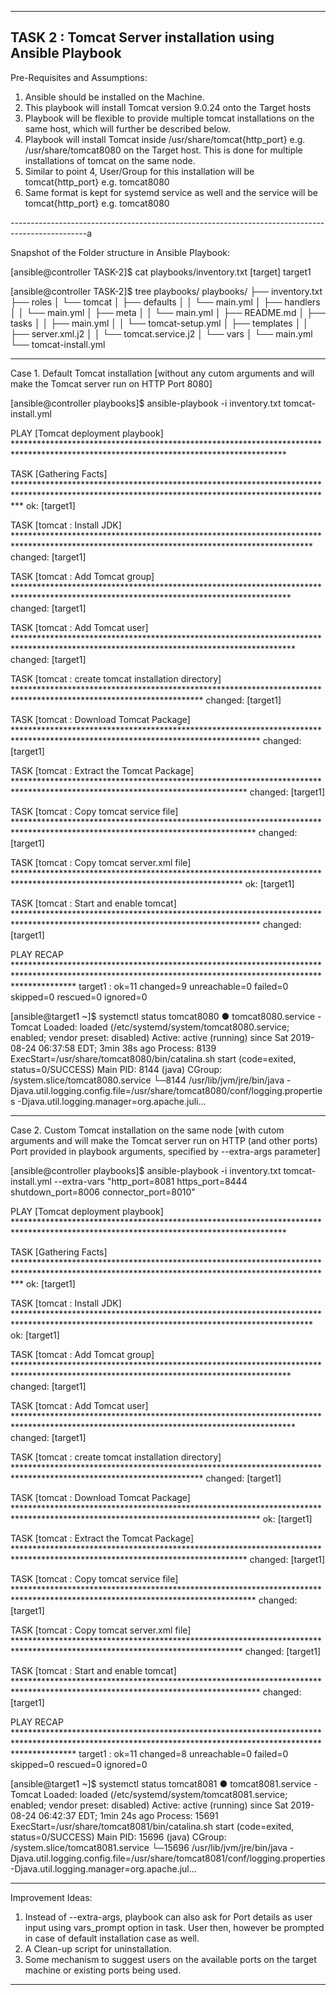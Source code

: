 -------------------------------------------------------------------------------------------------
TASK 2 : Tomcat Server installation using Ansible Playbook
-------------------------------------------------------------------------------------------------

Pre-Requisites and Assumptions:

1. Ansible should be installed on the Machine.
2. This playbook will install Tomcat version 9.0.24 onto the Target hosts
3. Playbook will be flexible to provide multiple tomcat installations on the same host, which will further be described below.
4. Playbook will install Tomcat inside /usr/share/tomcat{http_port} e.g. /usr/share/tomcat8080 on the Target host. 
   This is done for multiple installations of tomcat on the same node.
5. Similar to point 4, User/Group for this installation will be tomcat{http_port} e.g. tomcat8080 
6. Same format is kept for systemd service as well and the service will be tomcat{http_port} e.g. tomcat8080

-------------------------------------------------------------------------------------------------a

Snapshot of the Folder structure in Ansible Playbook:

[ansible@controller TASK-2]$ cat playbooks/inventory.txt 
[target]
target1

[ansible@controller TASK-2]$ tree playbooks/
playbooks/
├── inventory.txt
├── roles
│   └── tomcat
│       ├── defaults
│       │   └── main.yml
│       ├── handlers
│       │   └── main.yml
│       ├── meta
│       │   └── main.yml
│       ├── README.md
│       ├── tasks
│       │   ├── main.yml
│       │   └── tomcat-setup.yml
│       ├── templates
│       │   ├── server.xml.j2
│       │   └── tomcat.service.j2
│       └── vars
│           └── main.yml
└── tomcat-install.yml

-------------------------------------------------------------------------------------------------

Case 1. Default Tomcat installation [without any cutom arguments and will make the Tomcat server run on HTTP Port 8080]

[ansible@controller playbooks]$ ansible-playbook -i inventory.txt tomcat-install.yml 

PLAY [Tomcat deployment playbook] **************************************************************************************************************************************

TASK [Gathering Facts] *************************************************************************************************************************************************
ok: [target1]

TASK [tomcat : Install JDK] ********************************************************************************************************************************************
changed: [target1]

TASK [tomcat : Add Tomcat group] ***************************************************************************************************************************************
changed: [target1]

TASK [tomcat : Add Tomcat user] ****************************************************************************************************************************************
changed: [target1]

TASK [tomcat : create tomcat installation directory] *******************************************************************************************************************
changed: [target1]

TASK [tomcat : Download Tomcat Package] ********************************************************************************************************************************
changed: [target1]

TASK [tomcat : Extract the Tomcat Package] *****************************************************************************************************************************
changed: [target1]

TASK [tomcat : Copy tomcat service file] *******************************************************************************************************************************
changed: [target1]

TASK [tomcat : Copy tomcat server.xml file] ****************************************************************************************************************************
ok: [target1]

TASK [tomcat : Start and enable tomcat] ********************************************************************************************************************************
changed: [target1]

PLAY RECAP *************************************************************************************************************************************************************
target1                    : ok=11   changed=9    unreachable=0    failed=0    skipped=0    rescued=0    ignored=0 


[ansible@target1 ~]$ systemctl status tomcat8080
● tomcat8080.service - Tomcat
   Loaded: loaded (/etc/systemd/system/tomcat8080.service; enabled; vendor preset: disabled)
   Active: active (running) since Sat 2019-08-24 06:37:58 EDT; 3min 38s ago
  Process: 8139 ExecStart=/usr/share/tomcat8080/bin/catalina.sh start (code=exited, status=0/SUCCESS)
 Main PID: 8144 (java)
   CGroup: /system.slice/tomcat8080.service
           └─8144 /usr/lib/jvm/jre/bin/java -Djava.util.logging.config.file=/usr/share/tomcat8080/conf/logging.properties -Djava.util.logging.manager=org.apache.juli...
		   
		   

------------------------------------------------------------------------------------------------------------------------------------------------

Case 2. Custom Tomcat installation on the same node [with cutom arguments and will make the Tomcat server run on HTTP (and other ports) Port provided in playbook arguments,
specified by --extra-args parameter]

[ansible@controller playbooks]$ ansible-playbook -i inventory.txt tomcat-install.yml --extra-vars "http_port=8081 https_port=8444 shutdown_port=8006 connector_port=8010"

PLAY [Tomcat deployment playbook] **************************************************************************************************************************************

TASK [Gathering Facts] *************************************************************************************************************************************************
ok: [target1]

TASK [tomcat : Install JDK] ********************************************************************************************************************************************
ok: [target1]

TASK [tomcat : Add Tomcat group] ***************************************************************************************************************************************
changed: [target1]

TASK [tomcat : Add Tomcat user] ****************************************************************************************************************************************
changed: [target1]

TASK [tomcat : create tomcat installation directory] *******************************************************************************************************************
changed: [target1]

TASK [tomcat : Download Tomcat Package] ********************************************************************************************************************************
ok: [target1]

TASK [tomcat : Extract the Tomcat Package] *****************************************************************************************************************************
changed: [target1]

TASK [tomcat : Copy tomcat service file] *******************************************************************************************************************************
changed: [target1]

TASK [tomcat : Copy tomcat server.xml file] ****************************************************************************************************************************
changed: [target1]

TASK [tomcat : Start and enable tomcat] ********************************************************************************************************************************
changed: [target1]

PLAY RECAP *************************************************************************************************************************************************************
target1                    : ok=11   changed=8    unreachable=0    failed=0    skipped=0    rescued=0    ignored=0


[ansible@target1 ~]$ systemctl status tomcat8081
● tomcat8081.service - Tomcat
   Loaded: loaded (/etc/systemd/system/tomcat8081.service; enabled; vendor preset: disabled)
   Active: active (running) since Sat 2019-08-24 06:42:37 EDT; 1min 24s ago
  Process: 15691 ExecStart=/usr/share/tomcat8081/bin/catalina.sh start (code=exited, status=0/SUCCESS)
 Main PID: 15696 (java)
   CGroup: /system.slice/tomcat8081.service
           └─15696 /usr/lib/jvm/jre/bin/java -Djava.util.logging.config.file=/usr/share/tomcat8081/conf/logging.properties -Djava.util.logging.manager=org.apache.jul...

---------------------------------------------------------------------------------------------------------------------------

Improvement Ideas:

1. Instead of --extra-args, playbook can also ask for Port details as user input using vars_prompt option in task. User then, however be prompted in case of
   default installation case as well.
2. A Clean-up script for uninstallation. 
3. Some mechanism to suggest users on the available ports on the target machine or existing ports being used.
		   
---------------------------------------------------------------------------------------------------------------------------		  
